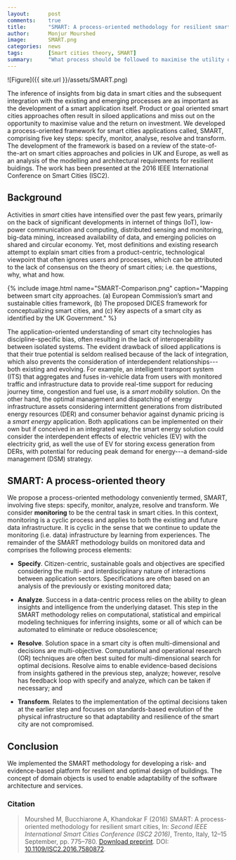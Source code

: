 ```yaml
---
layout:      post
comments:    true
title:       "SMART: A process-oriented methodology for resilient smart cities"
author:      Monjur Mourshed
image:       SMART.png
categories:  news
tags:        [Smart cities theory, SMART]
summary:     "What process should be followed to maximise the utility of smart cities applications?"
---
```


![Figure]({{ site.url }}/assets/SMART.png)

The inference of insights from big data in smart cities and the subsequent integration with the existing and emerging processes are as important as the development of a smart application itself. Product or goal oriented smart cities approaches often result in siloed applications and miss out on the opportunity to maximise value and the return on investment. We developed a process-oriented framework for smart cities applications called, SMART, comprising five key steps: specify, monitor, analyse, resolve and transform. The development of the framework is based on a review of the state-of-the-art on smart cities approaches and policies in UK and Europe, as well as an analysis of the modelling and architectural requirements for resilient buidings. The work has been presented at the 2016 IEEE International Conference on Smart Cities (ISC2). 

## Background

Activities in _smart_ cities have intensified over the past few years, primarily on the back of significant developments in internet of things (IoT), low-power communication and computing, distributed sensing and monitoring, big-data mining, increased availability of data, and emerging policies on shared and circular economy. Yet, most definitions and existing research attempt to explain smart cities from a product-centric, technological viewpoint that often ignores users and processes, which can be attributed to the lack of consensus on the theory of smart cities; i.e. the questions, why, what and how.

{% include image.html name="SMART-Comparison.png" caption="Mapping between smart city approaches. (a) European Commission’s smart and sustainable cities framework, (b) The proposed DICES framework for conceptualizing smart cities, and (c) Key aspects of a smart city as identified by the UK Government." %}


The application-oriented understanding of smart city technologies has discipline-specific bias, often resulting in the lack of interoperability between isolated systems. The evident drawback of siloed applications is that their true potential is seldom realised because of the lack of integration, which also prevents the consideration of interdependent relationships---both existing and evolving. For example, an intelligent transport system (ITS) that aggregates and fuses in-vehicle data from users with monitored traffic and infrastructure data to provide real-time support for reducing journey time, congestion and fuel use, is a _smart mobility_ solution. On the other hand, the optimal management and dispatching of energy infrastructure assets considering intermittent generations from distributed energy resources (DER) and consumer behavior against dynamic pricing is a _smart energy_ application. Both applications can be implemented on their own but if conceived in an integrated way, the smart energy solution could consider the interdependent effects of electric vehicles (EV) with the electricity grid, as well the use of EV for storing excess generation from DERs, with potential for reducing peak demand for energy---a demand-side management (DSM) strategy. 

## SMART: A process-oriented theory

We propose a process-oriented methodology conveniently termed, SMART, involving five steps: specify, monitor, analyze, resolve and transform. We consider **monitoring** to be the central task in smart cities. In this context, monitoring is a cyclic process and applies to both the existing and future data infrastructure. It is cyclic in the sense that we continue to update the monitoring (i.e. data) infrastructure by learning from experiences. The remainder of the SMART methodology builds on monitored data and comprises the following process elements: 

* **Specify**. Citizen-centric, sustainable goals and objectives are specified considering the multi- and interdisciplinary nature of interactions between application sectors. Specifications are often based on an analysis of the previously or existing monitored data;

* **Analyze**. Success in a data-centric process relies on the ability to glean insights and intelligence from the underlying dataset. This step in the SMART methodology relies on computational, statistical and empirical modeling techniques for inferring insights, some or all of which can be automated to eliminate or reduce obsolescence; 

* **Resolve**. Solution space in a smart city is often multi-dimensional and decisions are multi-objective. Computational and operational research (OR) techniques are often best suited for multi-dimensional search for optimal decisions. Resolve aims to enable evidence-based decisions from insights gathered in the previous step, analyze; however, resolve has feedback loop with specify and analyze, which can be taken if necessary; and

* **Transform**. Relates to the implementation of the optimal decisions taken at the earlier step and focuses on standards-based evolution of the physical infrastructure so that adaptability and resilience of the smart city are not compromised. 

## Conclusion

We implemented the SMART methodology for developing a risk- and evidence-based platform for resilient and optimal design of buildings. The concept of domain objects is used to enable adaptability of the software architecture and services.

### Citation
> Mourshed M, Bucchiarone A, Khandokar F (2016) SMART: A process-oriented methodology for resilient smart cities, In: _Second IEEE International Smart Cities Conference (ISC2 2016)_, Trento, Italy, 12–15 September, pp. 775–780. [Download preprint](http://orca.cf.ac.uk/93361/1/1570281398.pdf). DOI: [10.1109/ISC2.2016.7580872](http://dx.doi.org/10.1109/ISC2.2016.7580872).

